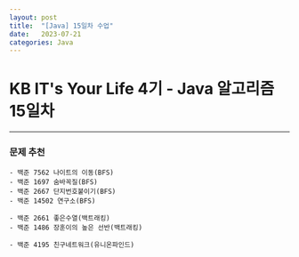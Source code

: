 ```yaml
---
layout: post
title:  "[Java] 15일차 수업"
date:   2023-07-21
categories: Java
---
```

# KB IT's Your Life 4기 - Java 알고리즘 15일차

--- 

### 문제 추천

```
- 백준 7562 나이트의 이동(BFS)
- 백준 1697 숨바꼭질(BFS)
- 백준 2667 단지번호붙이기(BFS)
- 백준 14502 연구소(BFS)

- 백준 2661 좋은수열(백트래킹)
- 백준 1486 장훈이의 높은 선반(백트래킹)

- 백준 4195 친구네트워크(유니온파인드)
```


